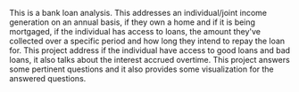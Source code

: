 This is a bank loan analysis. This addresses an individual/joint income generation on an annual basis, if they own a home and if it is being mortgaged, if the individual has access to loans, the amount they've collected over a specific period and how long they intend to repay the loan for. This project address if the individual have access to good loans and bad loans, it also talks about the interest accrued overtime. This project answers some pertinent questions and it also provides some visualization for the answered questions.
